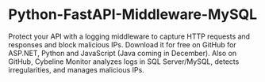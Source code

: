 # Python-FastAPI-Middleware-MySQL
Protect your API with a logging middleware to capture HTTP requests and responses and block malicious IPs. Download it for free on GitHub for ASP.NET, Python and JavaScript (Java coming in December). Also on GitHub, Cybeline Monitor analyzes logs in SQL Server/MySQL, detects irregularities, and manages malicious IPs. 
